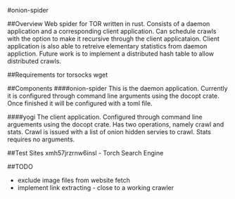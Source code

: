 #onion-spider

##Overview
Web spider for TOR written in rust. Consists of a daemon application and a
corresponding client application. Can schedule crawls with the option to make 
it recursive through the client applicataion. Client application is also able
to retreive elementary statistics from daemon appliction. Future work is to 
implement a distributed hash table to allow distributed crawls.

##Requirements
tor
torsocks
wget

##Components
####onion-spider
This is the daemon application. Currently it is configured through command line
arguments using the docopt crate. Once finished it will be configured with a 
toml file.

####yogi
The client application. Configured through command line arguements using the 
docopt crate. Has two operations, namely crawl and stats. Crawl is issued with 
a list of onion hidden servies to crawl. Stats requires no arguments.

##Test Sites
xmh57jrzrnw6insl - Torch Search Engine

##TODO
- exclude image files from website fetch
- implement link extracting - close to a working crawler
